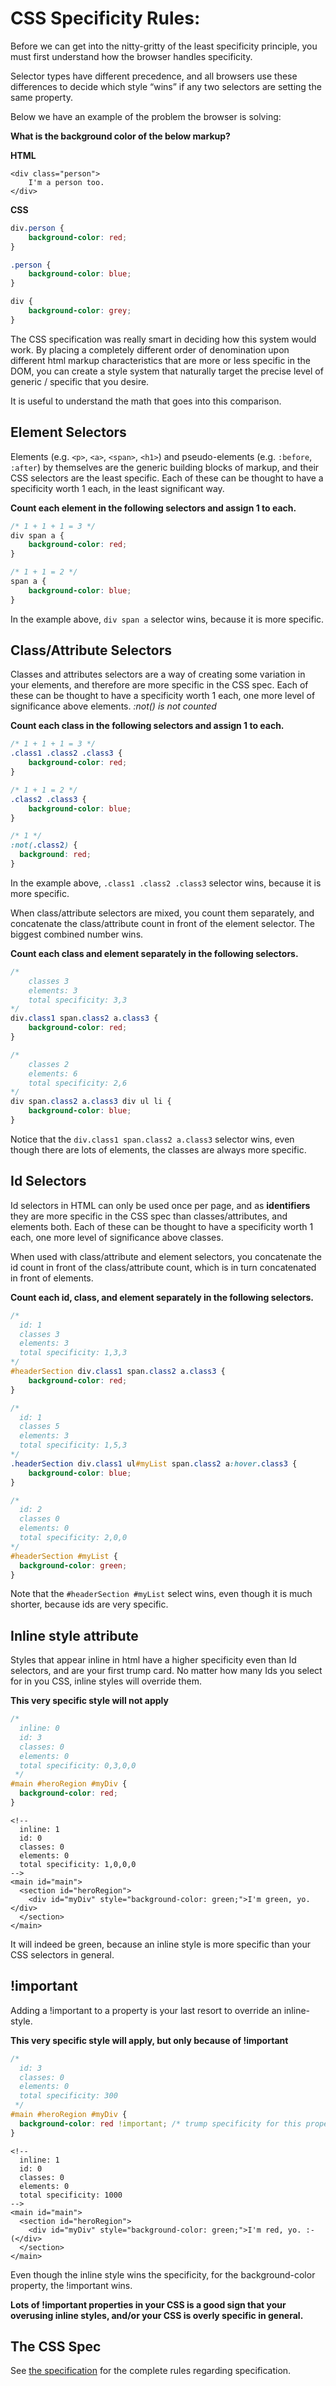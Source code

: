 # CSS Specificity Rules:

Before we can get into the nitty-gritty of the least specificity principle, you must first understand how the browser handles specificity.

Selector types have different precedence, and all browsers use these differences to decide which style “wins” if any two selectors are setting the same property.

Below we have an example of the problem the browser is solving:

**What is the background color of the below markup?**

**HTML**
``` html/xml
<div class="person">
	I'm a person too.
</div>
```

**CSS**
``` css
div.person {
	background-color: red;
}

.person {
	background-color: blue;
}

div {
	background-color: grey;
}
```

The CSS specification was really smart in deciding how this system would work. By placing a completely different order of denomination upon different html markup characteristics that are more or less specific in the DOM, you can create a style system that naturally target the precise level of generic / specific that you desire.

It is useful to understand the math that goes into this comparison.

## Element Selectors

Elements (e.g. `<p>`, `<a>`, `<span>`, `<h1>`) and pseudo-elements (e.g. `:before`, `:after`) by themselves are the generic building blocks
of markup, and their CSS selectors are the least specific. Each of these can be thought to have a specificity worth 1 each, in the least significant way.

**Count each element in the following selectors and assign 1 to each.**
``` css
/* 1 + 1 + 1 = 3 */
div span a {
	background-color: red;
}

/* 1 + 1 = 2 */
span a {
	background-color: blue;
}
```

In the example above, `div span a` selector wins, because it is more specific.

## Class/Attribute Selectors

Classes and attributes selectors are a way of creating some variation in your elements, and therefore are more specific in the CSS spec. Each of these can be thought to have a specificity worth 1 each, one more level of significance above elements. *:not() is not counted*

**Count each class in the following selectors and assign 1 to each.**
``` css
/* 1 + 1 + 1 = 3 */
.class1 .class2 .class3 {
	background-color: red;
}

/* 1 + 1 = 2 */
.class2 .class3 {
	background-color: blue;
}

/* 1 */
:not(.class2) {
  background: red;
}
```

In the example above, `.class1 .class2 .class3` selector wins, because it is more specific.

When class/attribute selectors are mixed, you count them separately, and
concatenate the class/attribute count in front of the element selector. The
biggest combined number wins.

**Count each class and element separately in the following selectors.**
``` css
/*
	classes 3
	elements: 3
	total specificity: 3,3  
*/
div.class1 span.class2 a.class3 {
	background-color: red;
}

/*
	classes 2
	elements: 6
	total specificity: 2,6  
*/
div span.class2 a.class3 div ul li {
	background-color: blue;
}
```

Notice that the `div.class1 span.class2 a.class3` selector wins, even though
there are lots of elements, the classes are always more specific.

## Id Selectors

Id selectors in HTML can only be used once per page, and as **identifiers** they are more specific in the CSS spec than classes/attributes, and elements both. Each of these can be thought to have a specificity worth 1 each, one more level of significance above classes.

When used with class/attribute and element selectors, you concatenate
the id count in front of the class/attribute count, which is in turn
concatenated in front of elements.

**Count each id, class, and element separately in the following selectors.**
``` css
/*
  id: 1
  classes 3
  elements: 3
  total specificity: 1,3,3  
*/
#headerSection div.class1 span.class2 a.class3 {
	background-color: red;
}

/*
  id: 1
  classes 5
  elements: 3
  total specificity: 1,5,3  
*/
.headerSection div.class1 ul#myList span.class2 a:hover.class3 {
	background-color: blue;
}

/*
  id: 2
  classes 0
  elements: 0
  total specificity: 2,0,0  
*/
#headerSection #myList {
  background-color: green;
}
```

Note that the `#headerSection #myList` select wins, even though it is
much shorter, because ids are very specific.

## Inline style attribute
Styles that appear inline in html have a higher specificity even than Id
selectors, and are your first trump card. No matter how many Ids you select for
in you CSS, inline styles will override them.

**This very specific style will not apply**
``` css
/*
  inline: 0
  id: 3
  classes: 0
  elements: 0
  total specificity: 0,3,0,0
 */
#main #heroRegion #myDiv {
  background-color: red;
}
```

``` html/xml
<!--
  inline: 1
  id: 0
  classes: 0
  elements: 0
  total specificity: 1,0,0,0
-->
<main id="main">
  <section id="heroRegion">
    <div id="myDiv" style="background-color: green;">I'm green, yo.</div>
  </section>
</main>
```

It will indeed be green, because an inline style is more specific than your CSS
selectors in general.

## !important
Adding a !important to a property is your last resort to override an inline-style.

**This very specific style will apply, but only because of !important**
``` css
/*
  id: 3
  classes: 0
  elements: 0
  total specificity: 300
 */
#main #heroRegion #myDiv {
  background-color: red !important; /* trump specificity for this property */
}
```

``` html/xml
<!--
  inline: 1
  id: 0
  classes: 0
  elements: 0
  total specificity: 1000
-->
<main id="main">
  <section id="heroRegion">
    <div id="myDiv" style="background-color: green;">I'm red, yo. :-(</div>
  </section>
</main>
```

Even though the inline style wins the specificity, for the background-color
property, the !important wins.

**Lots of !important properties in your CSS is a good sign that your overusing
inline styles, and/or your CSS is overly specific in general.**

## The CSS Spec
See [the specification](https://www.w3.org/TR/selectors/#specificity) for the
complete rules regarding specification.
